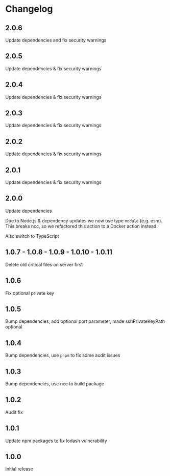 # Changelog

## 2.0.6
Update dependencies and fix security warnings

## 2.0.5
Update dependencies & fix security warnings

## 2.0.4
Update dependencies & fix security warnings

## 2.0.3
Update dependencies & fix security warnings

## 2.0.2
Update dependencies & fix security warnings

## 2.0.1
Update dependencies & fix security warnings

## 2.0.0
Update dependencies

Due to Node.js & dependency updates we now use type `module` (e.g. esm). 
This breaks ncc, so we refactored this action to a Docker action instead.

Also switch to TypeScript

## 1.0.7 - 1.0.8 - 1.0.9 - 1.0.10 - 1.0.11
Delete old critical files on server first

## 1.0.6
Fix optional private key

## 1.0.5
Bump dependencies, add optional port parameter, made sshPrivateKeyPath optional 

## 1.0.4
Bump dependencies, use `pnpm` to fix some audit issues

## 1.0.3
Bump dependencies, use ncc to build package

## 1.0.2
Audit fix

## 1.0.1
Update npm packages to fix lodash vulnerability

## 1.0.0
Initial release
